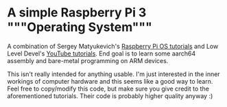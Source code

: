 # A simple Raspberry Pi 3 """Operating System"""

A combination of Sergey Matyukevich's [Raspberry Pi OS tutorials](https://github.com/s-matyukevich/raspberry-pi-os) and Low Level Devel's [YouTube tutorials](https://www.youtube.com/channel/UCRWXAQsN5S3FPDHY4Ttq1Xg). End goal is to learn some aarch64 assembly and bare-metal programming on ARM devices.

This isn't really intended for anything usable. I'm just interested in the inner workings of computer hardware and this seems like a good way to learn. Feel free to copy/modify this code, but make sure you give credit to the aforementioned tutorials. Their code is probably higher quality anyway :)
